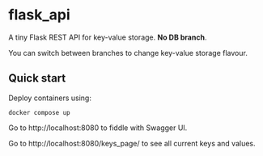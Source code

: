 # flask_api

A tiny Flask REST API for key-value storage. **No DB branch**.

You can switch between branches to change key-value storage flavour.

## Quick start

Deploy containers using:

```shell
docker compose up
```

Go to http://localhost:8080 to fiddle with Swagger UI.

Go to http://localhost:8080/keys_page/ to see all current keys and values.

